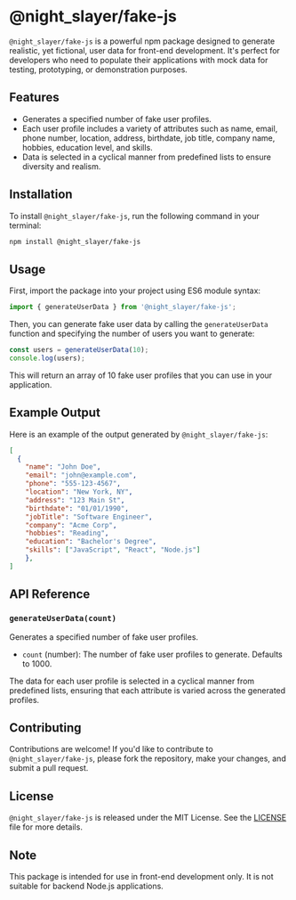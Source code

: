 # @night_slayer/fake-js

`@night_slayer/fake-js` is a powerful npm package designed to generate realistic, yet fictional, user data for front-end development. It's perfect for developers who need to populate their applications with mock data for testing, prototyping, or demonstration purposes.

## Features

- Generates a specified number of fake user profiles.
- Each user profile includes a variety of attributes such as name, email, phone number, location, address, birthdate, job title, company name, hobbies, education level, and skills.
- Data is selected in a cyclical manner from predefined lists to ensure diversity and realism.


## Installation

To install `@night_slayer/fake-js`, run the following command in your terminal:

```bash 
npm install @night_slayer/fake-js
```

## Usage

First, import the package into your project using ES6 module syntax:

```javascript
import { generateUserData } from '@night_slayer/fake-js';
```

Then, you can generate fake user data by calling the `generateUserData` function and specifying the number of users you want to generate:

```javascript
const users = generateUserData(10);
console.log(users);
```

This will return an array of 10 fake user profiles that you can use in your application.

## Example Output

Here is an example of the output generated by `@night_slayer/fake-js`:

```json
[
  {
    "name": "John Doe",
    "email": "john@example.com",
    "phone": "555-123-4567",
    "location": "New York, NY",
    "address": "123 Main St",
    "birthdate": "01/01/1990",
    "jobTitle": "Software Engineer",
    "company": "Acme Corp",
    "hobbies": "Reading",
    "education": "Bachelor's Degree",
    "skills": ["JavaScript", "React", "Node.js"]
    },
]
```


## API Reference

### `generateUserData(count)`

Generates a specified number of fake user profiles.

- `count` (number): The number of fake user profiles to generate. Defaults to 1000.

The data for each user profile is selected in a cyclical manner from predefined lists, ensuring that each attribute is varied across the generated profiles.

## Contributing

Contributions are welcome! If you'd like to contribute to `@night_slayer/fake-js`, please fork the repository, make your changes, and submit a pull request.

## License

`@night_slayer/fake-js` is released under the MIT License. See the [LICENSE](LICENSE) file for more details.

## Note

This package is intended for use in front-end development only. It is not suitable for backend Node.js applications.


